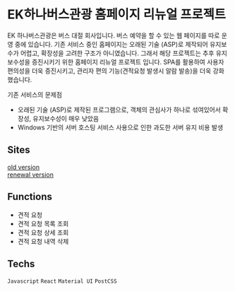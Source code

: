 # EK하나버스관광 홈페이지 리뉴얼 프로젝트

EK 하나버스관광은 버스 대절 회사입니다. 버스 예약을 할 수 있는 웹 페이지를 따로 운영 중에 있습니다.
기존 서비스 중인 홈페이지는 오래된 기술 (ASP)로 제작되어 유지보수가 어렵고, 확장성을 고려한 구조가 아니였습니다.
그래서 해당 프로젝트는 추후 유지보수성을 증진시키기 위한 홈페이지 리뉴얼 프로젝트 입니다.
SPA를 활용하여 사용자 편의성을 더욱 증진시키고, 관리자 편의 기능(견적요청 발생시 알람 발송)을 더욱 강화했습니다.

기존 서비스의 문제점

- 오래된 기술 (ASP)로 제작된 프로그램으로, 객체의 관심사가 하나로 섞여있어서 확장성, 유지보수성이 매우 낮았음
- Windows 기반의 서버 호스팅 서비스 사용으로 인한 과도한 서버 유지 비용 발생


## Sites

[old version](http://www.ekhanabus.com/) <br>
[renewal version](http://ekhanabus.co.kr)


## Functions

- 견적 요청
- 견적 요청 목록 조회
- 견적 요청 상세 조회
- 견적 요청 내역 삭제

## Techs

```Javascript``` ```React``` ```Material UI``` ```PostCSS```
